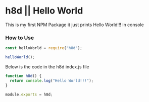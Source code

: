 # h8d || Hello World

This is my first NPM Package it just prints Hello World!!! in console

### How to Use

```js
const helloWorld = require("h8d");

helloWorld();
```

Below is the code in the h8d index.js file

```js
function h8d() {
  return console.log("Hello World!!!");
}

module.exports = h8d;
```
